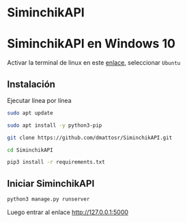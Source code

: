 # SiminchikAPI


# SiminchikAPI en Windows 10

Activar la terminal de linux en este [enlace](https://www.neoguias.com/activar-terminal-linux-windows-10), seleccionar `Ubuntu`

## Instalación

Ejecutar línea por línea

```bash
sudo apt update

sudo apt install -y python3-pip

git clone https://github.com/dmattosr/SiminchikAPI.git

cd SiminchikAPI

pip3 install -r requirements.txt

```

## Iniciar SiminchikAPI

```bash
python3 manage.py runserver
```

Luego entrar al enlace http://127.0.0.1:5000